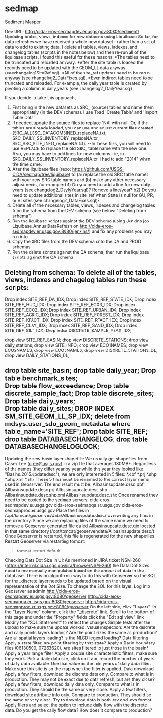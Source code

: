 sedmap
======

Sediment Mapper


Dev URL:  http://cida-eros-sedmapdev.er.usgs.gov:8080/sediment/
Updating tables, views, indexes for new datasets using Liquibase:
So far, for data refreshes we have received a whole new dataset - rather than a set of data to add to existing data.  I delete all tables, views, indexes, and changelog tables (scripts in the notes below) and then re-run all of the liquibase scripts.  I found this useful for these reasons:
*The tables need to be truncated and reloaded anyway.
*After the site table is loaded the records need to be updated with the GEOM_LL data anyway (seechangelog1SiteRef.sql).
*All of the site_ref updates need to be rerun anyway (see changelog2_DataFixes.sql).
*Even indirect tables need to be truncated and reloaded.  For example, the daily_year table is created by pivoting a column in daily_years (see changelog2_DailyYear.sql)

If you decide to take this approach,
1) First bring in the new datasets as SRC_ (source) tables and name them appropriately (in the DEV schema). I use Toad 'Create Table' and 'Import Table Data'
2) If needed, update the source files to replace 'NA' with null.  Or, if the tables are already loaded, you can use and adjust current files created (SRC_ALLSSC_DATACOMBINED_replaceNA.txt, SRC_DAILY_SSLINVENTORY_replaceNA.txt, SRC_SSC_SITE_INFO_replaceNA.txt).  --In these files, you will need to use REPLACE to replace the old SRC_ table name with the new one.  Also, you may have to add lines for new columns - ie, in SRC_DAILY_SSLINVENTORY_replaceNA.txt I had to add "2014" when the time came.
3) Alter the liquibase files (repo: https://github.com/USGS-CIDA/sedmap/tree/liquibase) to
(a) replace the old SRC table names with your new SRC table names and
(b) make any other necessary adjustments, for example:
    b1) Do you need to add a line for new daily years (see changelog2_DaylyYear.sql)?  Remove a line/year?
    b2) Do you need to update additional sites in site_ref when State is null for GU, PR, or VI sites (see changelog2_DataFixes.sql)?
4) Delete all of the necessary tables, views, indexes and changelog tables from the schema from the DEV schema (see below: "Deleting from schema")
5) Run the liquibase scripts against the DEV schema (using Jenkins job Liquibase_AnnualDataRefresh on http://cida-eros-sedmapdev.er.usgs.gov:8080/jenkins/) and fix any problems you may run into
6) Copy the SRC files from the DEV schema onto the QA and PROD schemas
7) Run the delete scripts against the QA schema, then run the liquibase scripts against the QA schema.

Deleting from schema:
To delete all of the tables, views, indexes and chagelog tables run these scripts:
-------------------------------------------------------------------------------
Drop index SITE_REF_DA_IDX;
Drop index SITE_REF_STATE_IDX;
Drop index SITE_REF_HUC_IDX;
Drop index SITE_REF_ECO3_IDX;
Drop index SITE_REF_ECO2_IDX;
Drop index SITE_REF_URBAN_IDX;
Drop index SITE_REF_AGRIC_IDX;
Drop index SITE_REF_FOREST_IDX;
Drop index SITE_REF_KFACT_IDX;
Drop index SITE_REF_RFACT_IDX;
Drop index SITE_REF_CLAY_IDX;
Drop index SITE_REF_SAND_IDX;
Drop index SITE_REF_SILT_IDX;
Drop index DISCRETE_SAMPLE_YEAR_IDX;

drop view SITE_REF_BASIN;
drop view DISCRETE_STATIONS;
drop view daily_stations;
drop view SITE_INFO;
drop view ECO1NAMES;
drop view ECO2NAMES;
drop view ECO3NAMES;
drop view DISCRETE_STATIONS_DL;
drop view DAILY_STATIONS_DL;

drop table site_basin;
drop table daily_year;
Drop table benchmark_sites;    
Drop table flow_exceedance;
Drop table discrete_sample_fact;
Drop table discrete_sites;
Drop table daily_years;  
Drop table daily_sites;
DROP INDEX SM_SITE_GEOM_LL_SP_IDX;
delete from mdsys.user_sdo_geom_metadata where table_name='SITE_REF';
Drop table SITE_REF;
drop table DATABASECHANGELOG;
drop table DATABASECHANGELOGLOCK;
---------------------------------------------------------------------------------------

Updating the new basin layer shapefile:
We usually get shapefiles from Casey Lee (cjlee@usgs.gov) in a zip file that averages 180MB+.  Regardless of the names (they differ year by year while this year they looked like "Basins.2015.updatedesc"), we are only interested in 5 files:
*.dbf
*.prj
*.shp
*.shp.xml
*.shx
These 5 files must be renamed to the correct layer name used in Geoserver.  The end result must be:
Allbasinsupdate.desc.dbf
Allbasinsupdate.desc.prj
Allbasinsupdate.desc.shp
Allbasinsupdate.desc.shp.xml
Allbasinsupdate.desc.shx
Once renamed they need to be copied to the sedmap servers:
cida-eros-sedmapdev.er.usgs.gov
cida-eros-sedmapqa.er.usgs.gov
cida-eros-sedmapprod.er.usgs.gov
Place the files in /opt/tomcat/geoserver/data/Allbasinsupdate.desc/ overwriting any files in the directory.
Since we are replacing files of the same name we need to remove a Geoserver generated file called Allbasinsupdate.desc.qix located in that same directory (/opt/tomcat/geoserver/data/Allbasinsupdate.desc/).  Once Geoserver is restarted, this file is regenerated for the new shapefiles.
Restart Geoserver via restarting tomcat:
> tomcat restart default

Checking Data Dot Size in UI:
As mentioned in JIRA ticket NSM-260 (https://internal.cida.usgs.gov/jira/browse/NSM-260) the Data Dot Sizes need to me manually manipulated based on the amount of data in the database.  There is no algorithmic way to do this with Geoserver so the SQL for the _discrete layer needs to be updated based on the visual representation of the Dot Size.
To change the SQL for this layer:
Log into Geoserver as admin
http://cida-eros-sedmapdev.er.usgs.gov:8080/geoserver
http://cida-eros-sedmapqa.er.usgs.gov:8080/geoserver
http://cida-eros-sedmapprod.er.usgs.gov:8080/geoserver
On the left side, click "Layers".
In the "Layer Name" column, click the "_discrete" link.
Scroll to the bottom of this page and under the "Property" fields click the "Edit sql view" link
Modify the "SQL Statement" to reflect the changes
Simple tests after the upload to make sure the update worked:
Visual inspection:
Are the discrete and daily points layers loading?
Are the point sizes the same as production?
Are all spatial layers loading?
Is the NLCD legend loading?
Data filtering
Apply a state filter, are point filtering by that state?
Apply a Basin boundary files (06130500, 07263620). Are sites filtered to just those in the basin?
Apply a year range filter
Apply a couple site characteristic filters, make sure they work.
Pick a daily data site, click on it and record the number of years of daily data available. Use that value as the min years of daily data filter. Make sure this site is on the map when the filter is applied. 
Data download
Apply a few filters, download the discrete data only. Compare to what is in production. They may not be exact due to data refresh, but are they close?
Apply a few filters, download daily data only. Compare to what is in production. They should be the same or very close.
Apply a few filters, download site attribute info only. Compare to production. They should be the same or very close. 
Try to download data in both .tsv and .cvs format.
Apply filers and select the option to include daily flow with the discrete data. Do you get the daily flow data? How does it compare to production?

